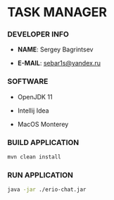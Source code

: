 # TASK MANAGER

### DEVELOPER INFO

* **NAME**: Sergey Bagrintsev

* **E-MAIL**: sebar1s@yandex.ru

### SOFTWARE

* OpenJDK 11

* Intellij Idea

* MacOS Monterey


### BUILD APPLICATION

```zsh
mvn clean install
```

### RUN APPLICATION

```zsh
java -jar ./erio-chat.jar
```
